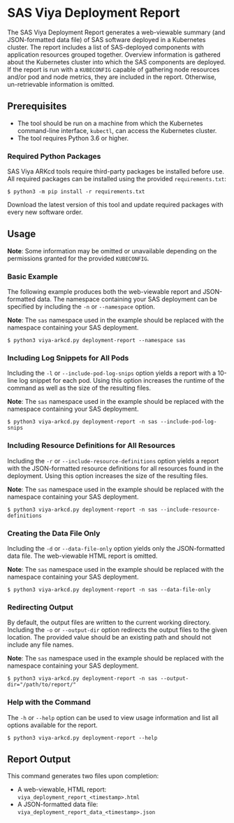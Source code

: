 # SAS Viya Deployment Report

The SAS Viya Deployment Report generates a web-viewable summary (and JSON-formatted data file) of SAS software deployed
in a Kubernetes cluster. The report includes a list of SAS-deployed components with application resources grouped
together. Overview information is gathered about the Kubernetes cluster into which the SAS components are deployed. If
the report is run with a `KUBECONFIG` capable of gathering node resources and/or pod and node metrics, they are
included in the report. Otherwise, un-retrievable information is omitted.

## Prerequisites

- The tool should be run on a machine from which the Kubernetes command-line interface, `kubectl`, can access the Kubernetes cluster. 
- The tool requires Python 3.6 or higher.  

### Required Python Packages

SAS Viya ARKcd tools require third-party packages be installed before use. All required packages can be installed using the provided `requirements.txt`:

```commandline
$ python3 -m pip install -r requirements.txt
```

Download the latest version of this tool and update required packages with every new software order.

## Usage

**Note**: Some information may be omitted or unavailable depending on the permissions granted for the provided
`KUBECONFIG`.

### Basic Example

The following example produces both the web-viewable report and JSON-formatted data. The namespace containing your SAS
deployment can be specified by including the `-n` or `--namespace` option.

**Note**: The `sas` namespace used in the example should be replaced with the namespace containing your SAS
deployment.

```commandline
$ python3 viya-arkcd.py deployment-report --namespace sas
```

### Including Log Snippets for All Pods

Including the `-l` or `--include-pod-log-snips` option yields a report with a 10-line log snippet for each pod.
Using this option increases the runtime of the command as well as the size of the resulting files.

**Note**: The `sas` namespace used in the example should be replaced with the namespace containing your SAS
deployment.

```commandline
$ python3 viya-arkcd.py deployment-report -n sas --include-pod-log-snips
```

### Including Resource Definitions for All Resources

Including the `-r` or `--include-resource-definitions` option yields a report with the JSON-formatted resource
definitions for all resources found in the deployment. Using this option increases the size of the resulting files.

**Note**: The `sas` namespace used in the example should be replaced with the namespace containing your SAS
deployment.

```commandline
$ python3 viya-arkcd.py deployment-report -n sas --include-resource-definitions
```

### Creating the Data File Only

Including the `-d` or `--data-file-only` option yields only the JSON-formatted data file. The web-viewable HTML report
is omitted.

**Note**: The `sas` namespace used in the example should be replaced with the namespace containing your SAS
deployment.

```commandline
$ python3 viya-arkcd.py deployment-report -n sas --data-file-only
```

### Redirecting Output

By default, the output files are written to the current working directory. Including the `-o` or `--output-dir` option
redirects the output files to the given location. The provided value should be an existing path and should not include
any file names.

**Note**: The `sas` namespace used in the example should be replaced with the namespace containing your SAS
deployment.

```commandline
$ python3 viya-arkcd.py deployment-report -n sas --output-dir="/path/to/report/"
```

### Help with the Command

The `-h` or `--help` option can be used to view usage information and list all options available for the report.

```commandline
$ python3 viya-arkcd.py deployment-report --help
```

## Report Output

This command generates two files upon completion:

* A web-viewable, HTML report: `viya_deployment_report_<timestamp>.html`
* A JSON-formatted data file: `viya_deployment_report_data_<timestamp>.json`
